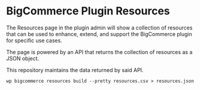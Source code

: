 # BigCommerce Plugin Resources

The Resources page in the plugin admin will show a collection of resources
that can be used to enhance, extend, and support the BigCommerce plugin
for specific use cases.

The page is powered by an API that returns the collection of resources
as a JSON object.

This repository maintains the data returned by said API.

```
wp bigcommerce resources build --pretty resources.csv > resources.json
```
